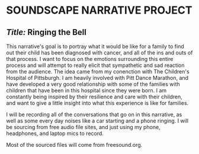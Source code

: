 # **SOUNDSCAPE NARRATIVE PROJECT**

## *Title:* Ringing the Bell

This narrative's goal is to portray what it would be like for a family to find out their child has been diagnosed with cancer, and all of the ins and outs of that process. I want to focus on the emotions surrounding this entire process and will attempt to really elicit that sympathetic and sad reaction from the audience. The idea came from my conenction with The Children's Hospital of Pittsburgh. I am heavily involved with Pitt Dance Marathon, and have developed a very good relationship with some of the families with children that have been in this hospital since they were born. I am constantly being inspired by their resilience and care with their children, and want to give a little insight into what this experience is like for families.

I will be recording all of the conversations that go on in this narrative, as well as some every day noises like a car starting and a phone ringing. I will be sourcing from free audio file sites, and just using my phone, headphones, and laptop mics to record.

Most of the sourced files will come from freesound.org.
